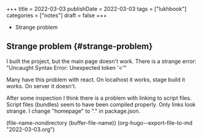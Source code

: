 +++
title = 2022-03-03
publishDate = 2022-03-03
tags = ["lukhbook"]
categories = ["notes"]
draft = false
+++

-   Strange problem

<!--more-->


## Strange problem {#strange-problem}

I built the project, but the main page doesn't work.
There is a strange error: "Uncaught Syntax Error: Unexpected token '&lt;'"

Many have this problem with react.
On localhost it works, stage build it works.
On server it doesn't.

After some inspection I think there is a problem with linking to script files.
Script files (bundles) seem to have been compiled properly.
Only links look strange.
I change "homepage" to "." in package.json.

(file-name-nondirectory (buffer-file-name))
(org-hugo--export-file-to-md "2022-03-03.org")
